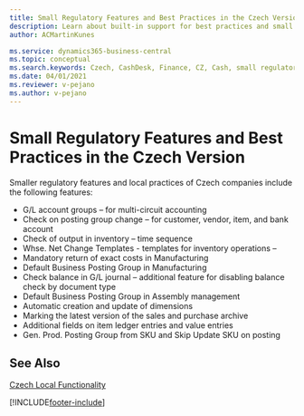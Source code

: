 ```yaml
---
title: Small Regulatory Features and Best Practices in the Czech Version
description: Learn about built-in support for best practices and small regulatory features in the Czech version of Business Central.
author: ACMartinKunes

ms.service: dynamics365-business-central
ms.topic: conceptual
ms.search.keywords: Czech, CashDesk, Finance, CZ, Cash, small regulatory features, best practices
ms.date: 04/01/2021
ms.reviewer: v-pejano
ms.author: v-pejano
---
```


# Small Regulatory Features and Best Practices in the Czech Version

Smaller regulatory features and local practices of Czech companies include the following features:
- G/L account groups – for multi-circuit accounting
- Check on posting group change – for customer, vendor, item, and bank account
- Check of output in inventory – time sequence
- Whse. Net Change Templates - templates for inventory operations –
- Mandatory return of exact costs in Manufacturing
- Default Business Posting Group in Manufacturing
- Check balance in G/L journal – additional feature for disabling balance check by document type
- Default Business Posting Group in Assembly management
- Automatic creation and update of dimensions
- Marking the latest version of the sales and purchase archive
- Additional fields on item ledger entries and value entries
- Gen. Prod. Posting Group from SKU and Skip Update SKU on posting

## See Also
[Czech Local Functionality](czech-local-functionality.md)  


[!INCLUDE[footer-include](../../includes/footer-banner.md)]